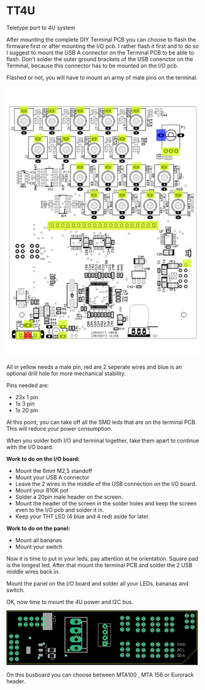 # TT4U
Teletype port to 4U system

After mounting the complete DIY Terminal PCB you can choose to flash the firmware first or after mounting the I/O pcb. 
I rather flash it first and to do so I suggest to mount the USB A connector on the Terminal PCB to be able to flash.
Don't solder the outer ground brackets of the USB conenctor on the Terminal, because this connector has to be mounted on the I/O pcb.

Flashed or not, you will have to mount an army of male pins on the terminal.

![alt text](https://github.com/themangoest/TT4U/blob/main/TT4U-pin%20header-Layout.jpg)

All in yellow needs a male pin, red are 2 seperate wires and blue is an optional drill hole for more mechanical stability.

Pins needed are:
- 23x 1 pin
- 1x 3 pin
- 1x 20 pin

At this point, you can take off all the SMD leds that are on the terminal PCB. This will reduce your power consumption.

When you solder both I/O and terminal together, take them apart to continue with the I/O board.

<B>Work to do on the I/O board:</B>
- Mount the 6mm M2,5 standoff
- Mount your USB A connector
- Leave the 2 wires in the middle of the USB connection on the I/O board.
- Mount your B10K pot
- Solder a 20pin male header on the screen.
- Mount the header of the screen in the solder holes and keep the screen even to the I/O pcb and solder it in.
- Keep your THT LED (4 blue and 4 red) aside for later.

<B>Work to do on the panel:</B>
- Mount all bananas
- Mount your switch

Now it is time to put in your leds, pay attention at he orientation. Square pad is the longest led.
After that mount the terminal PCB and solder the 2 USB middle wires back in.

Mount the panel on the I/O board and solder all your LEDs, bananas and switch.

OK, now time to mount the 4U power and I2C bus.

![alt text](https://github.com/themangoest/TT4U/blob/main/TT4U%20busboard.png)

On this busboard you can choose between MTA100 , MTA 156 or Eurorack header.

